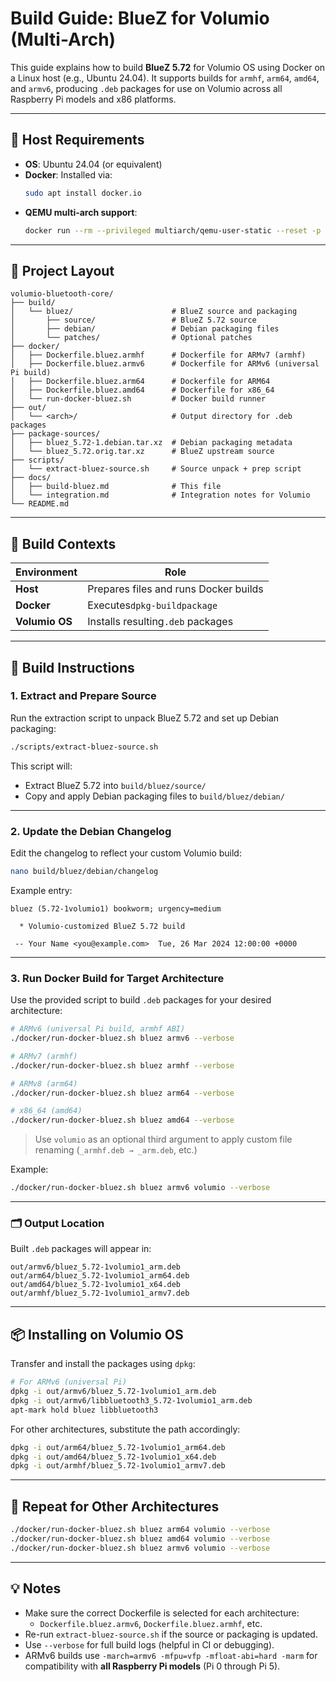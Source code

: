 # Build Guide: BlueZ for Volumio (Multi-Arch)

This guide explains how to build **BlueZ 5.72** for Volumio OS using Docker on a Linux host (e.g., Ubuntu 24.04). It supports builds for `armhf`, `arm64`, `amd64`, and `armv6`, producing `.deb` packages for use on Volumio across all Raspberry Pi models and x86 platforms.

---

## 🔧 Host Requirements

- **OS**: Ubuntu 24.04 (or equivalent)
- **Docker**: Installed via:
  ```bash
  sudo apt install docker.io
  ```
- **QEMU multi-arch support**:
  ```bash
  docker run --rm --privileged multiarch/qemu-user-static --reset -p yes
  ```

---

## 📁 Project Layout

```
volumio-bluetooth-core/
├── build/
│   └── bluez/                      # BlueZ source and packaging
│       ├── source/                 # BlueZ 5.72 source
│       ├── debian/                 # Debian packaging files
│       └── patches/                # Optional patches
├── docker/
│   ├── Dockerfile.bluez.armhf      # Dockerfile for ARMv7 (armhf)
│   ├── Dockerfile.bluez.armv6      # Dockerfile for ARMv6 (universal Pi build)
│   ├── Dockerfile.bluez.arm64      # Dockerfile for ARM64
│   ├── Dockerfile.bluez.amd64      # Dockerfile for x86_64
│   └── run-docker-bluez.sh         # Docker build runner
├── out/
│   └── <arch>/                     # Output directory for .deb packages
├── package-sources/
│   ├── bluez_5.72-1.debian.tar.xz  # Debian packaging metadata
│   └── bluez_5.72.orig.tar.xz      # BlueZ upstream source
├── scripts/
│   └── extract-bluez-source.sh     # Source unpack + prep script
├── docs/
│   ├── build-bluez.md              # This file
│   └── integration.md              # Integration notes for Volumio
└── README.md
```

---

## 🧭 Build Contexts


| Environment    | Role                                  |
| ---------------- | --------------------------------------- |
| **Host**       | Prepares files and runs Docker builds |
| **Docker**     | Executes`dpkg-buildpackage`           |
| **Volumio OS** | Installs resulting`.deb` packages     |

---

## 🧱 Build Instructions

### 1. Extract and Prepare Source

Run the extraction script to unpack BlueZ 5.72 and set up Debian packaging:

```bash
./scripts/extract-bluez-source.sh
```

This script will:

- Extract BlueZ 5.72 into `build/bluez/source/`
- Copy and apply Debian packaging files to `build/bluez/debian/`

---

### 2. Update the Debian Changelog

Edit the changelog to reflect your custom Volumio build:

```bash
nano build/bluez/debian/changelog
```

Example entry:

```
bluez (5.72-1volumio1) bookworm; urgency=medium

  * Volumio-customized BlueZ 5.72 build

 -- Your Name <you@example.com>  Tue, 26 Mar 2024 12:00:00 +0000
```

---

### 3. Run Docker Build for Target Architecture

Use the provided script to build `.deb` packages for your desired architecture:

```bash
# ARMv6 (universal Pi build, armhf ABI)
./docker/run-docker-bluez.sh bluez armv6 --verbose

# ARMv7 (armhf)
./docker/run-docker-bluez.sh bluez armhf --verbose

# ARMv8 (arm64)
./docker/run-docker-bluez.sh bluez arm64 --verbose

# x86_64 (amd64)
./docker/run-docker-bluez.sh bluez amd64 --verbose
```

> Use `volumio` as an optional third argument to apply custom file renaming (`_armhf.deb → _arm.deb`, etc.)

Example:

```bash
./docker/run-docker-bluez.sh bluez armv6 volumio --verbose
```

---

### 🗂️ Output Location

Built `.deb` packages will appear in:

```
out/armv6/bluez_5.72-1volumio1_arm.deb
out/arm64/bluez_5.72-1volumio1_arm64.deb
out/amd64/bluez_5.72-1volumio1_x64.deb
out/armhf/bluez_5.72-1volumio1_armv7.deb
```

---

## 📦 Installing on Volumio OS

Transfer and install the packages using `dpkg`:

```bash
# For ARMv6 (universal Pi)
dpkg -i out/armv6/bluez_5.72-1volumio1_arm.deb
dpkg -i out/armv6/libbluetooth3_5.72-1volumio1_arm.deb
apt-mark hold bluez libbluetooth3
```

For other architectures, substitute the path accordingly:

```bash
dpkg -i out/arm64/bluez_5.72-1volumio1_arm64.deb
dpkg -i out/amd64/bluez_5.72-1volumio1_x64.deb
dpkg -i out/armhf/bluez_5.72-1volumio1_armv7.deb
```

---

## 🔁 Repeat for Other Architectures

```bash
./docker/run-docker-bluez.sh bluez arm64 volumio --verbose
./docker/run-docker-bluez.sh bluez amd64 volumio --verbose
./docker/run-docker-bluez.sh bluez armv6 volumio --verbose
```

---

## 💡 Notes

- Make sure the correct Dockerfile is selected for each architecture:
  - `Dockerfile.bluez.armv6`, `Dockerfile.bluez.armhf`, etc.
- Re-run `extract-bluez-source.sh` if the source or packaging is updated.
- Use `--verbose` for full build logs (helpful in CI or debugging).
- ARMv6 builds use `-march=armv6 -mfpu=vfp -mfloat-abi=hard -marm` for compatibility with **all Raspberry Pi models** (Pi 0 through Pi 5).
